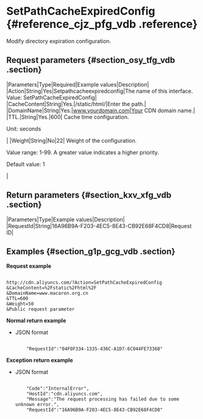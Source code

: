 # SetPathCacheExpiredConfig {#reference_cjz_pfg_vdb .reference}

Modify directory expiration configuration.

## Request parameters {#section_osy_tfg_vdb .section}

|Parameters|Type|Required|Example values|Description|
|Action|String|Yes|Setpathcacheexpiredconfig|The name of this interface.  Value: SetPathCacheExpiredConfig|
|CacheContent|String|Yes.|/static/html/|Enter the path.|
|DomainName|String|Yes.|www.yourdomain.com|Your CDN domain name.|
|TTL.|String|Yes.|600| Cache time configuration. 

 Unit: seconds

 |
|Weight|String|No|22| Weight of the configuration. 

 Value range: 1-99. A greater value indicates a higher priority. 

 Default value: 1

 |

## Return parameters {#section_kxv_xfg_vdb .section}

|Parameters|Type|Example values|Description|
|RequestId|String|16A96B9A-F203-4EC5-8E43-CB92E68F4CD8|Request ID|

## Examples {#section_g1p_gcg_vdb .section}

**Request example**

```

http://cdn.aliyuncs.com/?Action=SetPathCacheExpiredConfig
&CacheContent=%2Fstatic%2Fhtml%2F
&DomainName=www.macaron.org.cn
&TTL=600
&Weight=50
&Public request parameter
```

**Normal return example**

-   JSON format

    ```
    
        "RequestId":"04F0F334-1335-436C-A1D7-6C044FE73368"
    
    ```


**Exception return example**

-   JSON format

    ```
    
        "Code":"InternalError",
        "HostId":"cdn.aliyuncs.com",
        "Message":"The request processing has failed due to some unknown error.",
        "RequestId":"16A96B9A-F203-4EC5-8E43-CB92E68F4CD8"
    
    ```


